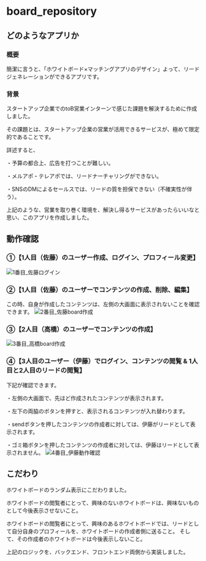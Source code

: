 # board_repository

## どのようなアプリか
### 概要
簡潔に言うと、「ホワイトボード×マッチングアプリのデザイン」よって、リードジェネレーションができるアプリです。
### 背景
スタートアップ企業でのtoB営業インターンで感じた課題を解決するために作成しました。

その課題とは、スタートアップ企業の営業が活用できるサービスが、極めて限定的であることです。

詳述すると、

・予算の都合上、広告を打つことが難しい。

・メルアポ・テレアポでは、リードナーチャリングができない。

・SNSのDMによるセールスでは、リードの質を担保できない（不確実性が伴う）。

上記のような、営業を取り巻く環境を、解決し得るサービスがあったらいいなと思い、このアプリを作成しました。

## 動作確認

### ①【1人目（佐藤）のユーザー作成、ログイン、プロフィール変更】
![1番目_佐藤ログイン](https://user-images.githubusercontent.com/75367572/113115343-4ef5d880-9247-11eb-85af-84d55bbc7f07.GIF)

### ②【1人目（佐藤）のユーザーでコンテンツの作成、削除、編集】

この時、自身が作成したコンテンツは、左側の大画面に表示されないことを確認できます。
![2番目_佐藤board作成](https://user-images.githubusercontent.com/75367572/113115403-5cab5e00-9247-11eb-9abb-897210e1fa59.GIF)

### ③【2人目（高橋）のユーザーでコンテンツの作成】
![3番目_高橋board作成](https://user-images.githubusercontent.com/75367572/113115452-6a60e380-9247-11eb-98b2-282c70b6f88d.GIF)

### ④【3人目のユーザー（伊藤）でログイン、コンテンツの閲覧 & 1人目と2人目のリードの閲覧】

下記が確認できます。

・左側の大画面で、先ほど作成されたコンテンツが表示されます。

・左下の両脇のボタンを押すと、表示されるコンテンツが入れ替わります。

・sendボタンを押したコンテンツの作成者に対しては、伊藤がリードとして表示されます。

・ゴミ箱ボタンを押したコンテンツの作成者に対しては、伊藤はリードとして表示されません。
![4番目_伊藤動作確認](https://user-images.githubusercontent.com/75367572/113116160-24f0e600-9248-11eb-8bd9-33b40e12128e.GIF)


## こだわり

ホワイトボードのランダム表示にこだわりました。

ホワイトボードの閲覧者にとって、興味のないホワイトボードは、興味ないものとして今後表示させないこと。

ホワイトボードの閲覧者にとって、興味のあるホワイトボードでは、リードとして自分自身のプロフィールを、ホワイトボードの作成者側に送ること。
そして、その作成者のホワイトボードは今後表示しないこと。

上記のロジックを、バックエンド、フロントエンド両側から実装しました。


